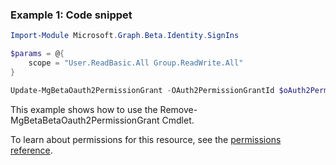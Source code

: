 ### Example 1: Code snippet

```powershellImport-Module Microsoft.Graph.Beta.Identity.SignIns

$params = @{
	scope = "User.ReadBasic.All Group.ReadWrite.All"
}

Update-MgBetaOauth2PermissionGrant -OAuth2PermissionGrantId $oAuth2PermissionGrantId -BodyParameter $params
```
This example shows how to use the Remove-MgBetaBetaOauth2PermissionGrant Cmdlet.
To learn about permissions for this resource, see the [permissions reference](/graph/permissions-reference).

